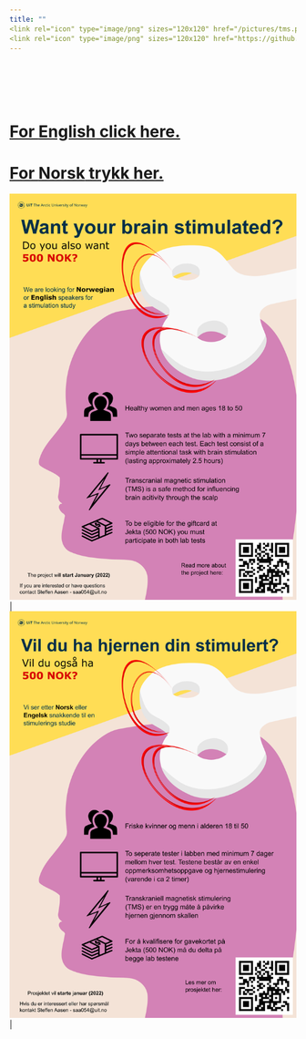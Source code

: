```yaml
---
title: ""
<link rel="icon" type="image/png" sizes="120x120" href="/pictures/tms.png"/>
<link rel="icon" type="image/png" sizes="120x120" href="https://github.com/uitpsypro/1/blob/main/pictures/tms.png?raw=true"/>
---
```




<br/>
<br/>
<br/>
<br/>

# [For **English** click here.](https://uitpsypro.github.io/1/eng-info)



# [For **Norsk** trykk her.](https://uitpsypro.github.io/1/nor-info)


![English poster](/pictures/poster_eng1.png) | ![Norsk poster](/pictures/poster_nor1.png) | 


<!---
![Norsk poster](/pictures/1-nor-poster-2.png)


![test](/pictures/poster.png)
-->
